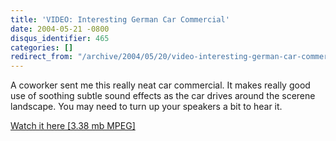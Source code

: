 ```yaml
---
title: 'VIDEO: Interesting German Car Commercial'
date: 2004-05-21 -0800
disqus_identifier: 465
categories: []
redirect_from: "/archive/2004/05/20/video-interesting-german-car-commercial.aspx/"
---
```


A coworker sent me this really neat car commercial. It makes really good
use of soothing subtle sound effects as the car drives around the
scerene landscape. You may need to turn up your speakers a bit to hear
it.

[Watch it here [3.38 mb
MPEG]](http://home.comcast.net/~haackayama/videos/KFee_Auto.mpeg)

